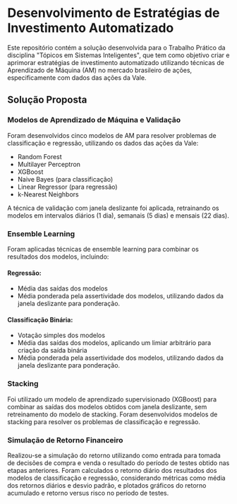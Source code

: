 # Desenvolvimento de Estratégias de Investimento Automatizado

Este repositório contém a solução desenvolvida para o Trabalho Prático da disciplina "Tópicos em Sistemas Inteligentes", que tem como objetivo criar e aprimorar estratégias de investimento automatizado utilizando técnicas de Aprendizado de Máquina (AM) no mercado brasileiro de ações, especificamente com dados das ações da Vale.

## Solução Proposta

### Modelos de Aprendizado de Máquina e Validação

Foram desenvolvidos cinco modelos de AM para resolver problemas de classificação e regressão, utilizando os dados das ações da Vale:

- Random Forest
- Multilayer Perceptron
- XGBoost
- Naive Bayes (para classificação)
- Linear Regressor (para regressão)
- k-Nearest Neighbors

A técnica de validação com janela deslizante foi aplicada, retrainando os modelos em intervalos diários (1 dia), semanais (5 dias) e mensais (22 dias).

### Ensemble Learning

Foram aplicadas técnicas de ensemble learning para combinar os resultados dos modelos, incluindo:

#### Regressão:

- Média das saídas dos modelos
- Média ponderada pela assertividade dos modelos, utilizando dados da janela deslizante para ponderação.

#### Classificação Binária:

- Votação simples dos modelos
- Média das saídas dos modelos, aplicando um limiar arbitrário para criação da saída binária
- Média ponderada pela assertividade dos modelos, utilizando dados da janela deslizante para ponderação.

### Stacking

Foi utilizado um modelo de aprendizado supervisionado (XGBoost) para combinar as saídas dos modelos obtidos com janela deslizante, sem retreinamento do modelo de stacking. Foram desenvolvidos modelos de stacking para resolver os problemas de classificação e regressão.

### Simulação de Retorno Financeiro

Realizou-se a simulação do retorno utilizando como entrada para tomada de decisões de compra e venda o resultado do período de testes obtido nas etapas anteriores. Foram calculados o retorno diário dos resultados dos modelos de classificação e regressão, considerando métricas como média dos retornos diários e desvio padrão, e plotados gráficos do retorno acumulado e retorno versus risco no período de testes.
